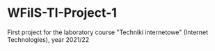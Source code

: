 # WFiIS-TI-Project-1
First project for the laboratory course "Techniki internetowe" (Internet Technologies), year 2021/22
